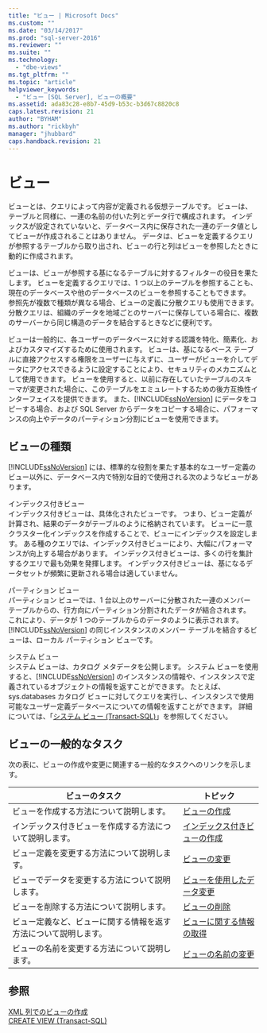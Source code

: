 ```yaml
---
title: "ビュー | Microsoft Docs"
ms.custom: ""
ms.date: "03/14/2017"
ms.prod: "sql-server-2016"
ms.reviewer: ""
ms.suite: ""
ms.technology: 
  - "dbe-views"
ms.tgt_pltfrm: ""
ms.topic: "article"
helpviewer_keywords: 
  - "ビュー [SQL Server], ビューの概要"
ms.assetid: ada83c28-e8b7-45d9-b53c-b3d67c8820c8
caps.latest.revision: 21
author: "BYHAM"
ms.author: "rickbyh"
manager: "jhubbard"
caps.handback.revision: 21
---
```

# ビュー
  ビューとは、クエリによって内容が定義される仮想テーブルです。 ビューは、テーブルと同様に、一連の名前の付いた列とデータ行で構成されます。 インデックスが設定されていないと、データベース内に保存された一連のデータ値としてビューが作成されることはありません。 データは、ビューを定義するクエリが参照するテーブルから取り出され、ビューの行と列はビューを参照したときに動的に作成されます。  
  
 ビューは、ビューが参照する基になるテーブルに対するフィルターの役目を果たします。 ビューを定義するクエリでは、1 つ以上のテーブルを参照することも、現在のデータベースや他のデータベースのビューを参照することもできます。 参照先が複数で種類が異なる場合、ビューの定義に分散クエリも使用できます。 分散クエリは、組織のデータを地域ごとのサーバーに保存している場合に、複数のサーバーから同じ構造のデータを結合するときなどに便利です。  
  
 ビューは一般的に、各ユーザーのデータベースに対する認識を特化、簡素化、およびカスタマイズするために使用されます。 ビューは、基になるベース テーブルに直接アクセスする権限をユーザーに与えずに、ユーザーがビューを介してデータにアクセスできるように設定することにより、セキュリティのメカニズムとして使用できます。 ビューを使用すると、以前に存在していたテーブルのスキーマが変更された場合に、このテーブルをエミュレートするための後方互換性インターフェイスを提供できます。 また、[!INCLUDE[ssNoVersion](../../includes/ssnoversion-md.md)] にデータをコピーする場合、および SQL Server からデータをコピーする場合に、パフォーマンスの向上やデータのパーティション分割にビューを使用できます。  
  
## ビューの種類  
 [!INCLUDE[ssNoVersion](../../includes/ssnoversion-md.md)] には、標準的な役割を果たす基本的なユーザー定義のビュー以外に、データベース内で特別な目的で使用される次のようなビューがあります。  
  
 インデックス付きビュー  
 インデックス付きビューは、具体化されたビューです。 つまり、ビュー定義が計算され、結果のデータがテーブルのように格納されています。 ビューに一意クラスター化インデックスを作成することで、ビューにインデックスを設定します。 ある種のクエリでは、インデックス付きビューにより、大幅にパフォーマンスが向上する場合があります。 インデックス付きビューは、多くの行を集計するクエリで最も効果を発揮します。 インデックス付きビューは、基になるデータセットが頻繁に更新される場合は適していません。  
  
 パーティション ビュー  
 パーティション ビューでは、1 台以上のサーバーに分散された一連のメンバー テーブルからの、行方向にパーティション分割されたデータが結合されます。 これにより、データが 1 つのテーブルからのデータのように表示されます。 [!INCLUDE[ssNoVersion](../../includes/ssnoversion-md.md)] の同じインスタンスのメンバー テーブルを結合するビューは、ローカル パーティション ビューです。  
  
 システム ビュー  
 システム ビューは、カタログ メタデータを公開します。 システム ビューを使用すると、[!INCLUDE[ssNoVersion](../../includes/ssnoversion-md.md)] のインスタンスの情報や、インスタンスで定義されているオブジェクトの情報を返すことができます。 たとえば、sys.databases カタログ ビューに対してクエリを実行し、インスタンスで使用可能なユーザー定義データベースについての情報を返すことができます。 詳細については、「[システム ビュー &#40;Transact-SQL&#41;](../Topic/System%20Views%20\(Transact-SQL\).md)」を参照してください。  
  
## ビューの一般的なタスク  
 次の表に、ビューの作成や変更に関連する一般的なタスクへのリンクを示します。  
  
|ビューのタスク|トピック|  
|----------------|-----------|  
|ビューを作成する方法について説明します。|[ビューの作成](../../relational-databases/views/create-views.md)|  
|インデックス付きビューを作成する方法について説明します。|[インデックス付きビューの作成](../../relational-databases/views/create-indexed-views.md)|  
|ビュー定義を変更する方法について説明します。|[ビューの変更](../../relational-databases/views/modify-views.md)|  
|ビューでデータを変更する方法について説明します。|[ビューを使用したデータ変更](../../relational-databases/views/modify-data-through-a-view.md)|  
|ビューを削除する方法について説明します。|[ビューの削除](../../relational-databases/views/delete-views.md)|  
|ビュー定義など、ビューに関する情報を返す方法について説明します。|[ビューに関する情報の取得](../../relational-databases/views/get-information-about-a-view.md)|  
|ビューの名前を変更する方法について説明します。|[ビューの名前の変更](../../relational-databases/views/rename-views.md)|  
  
## 参照  
 [XML 列でのビューの作成](../../relational-databases/xml/create-views-over-xml-columns.md)   
 [CREATE VIEW &#40;Transact-SQL&#41;](../../t-sql/statements/create-view-transact-sql.md)  
  
  